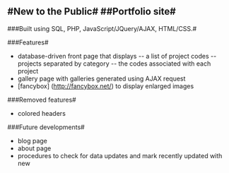 
#New to the Public#
##Portfolio site#
---

###Built using SQL, PHP, JavaScript/JQuery/AJAX, HTML/CSS.#

###Features#
- database-driven front page that displays 
-- a list of project codes
-- projects separated by category
-- the codes associated with each project
- gallery page with galleries generated using AJAX request
- [fancybox] (http://fancybox.net/) to display enlarged images

###Removed features#
- colored headers

###Future developments#
- blog page
- about page
- procedures to check for data updates and mark recently updated with new
